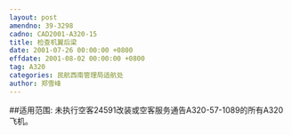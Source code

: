```yaml
---
layout: post
amendno: 39-3298
cadno: CAD2001-A320-15
title: 检查机翼后梁
date: 2001-07-26 00:00:00 +0800
effdate: 2001-08-02 00:00:00 +0800
tag: A320
categories: 民航西南管理局适航处
author: 郑雪峰
---
```


##适用范围:
未执行空客24591改装或空客服务通告A320-57-1089的所有A320飞机。

